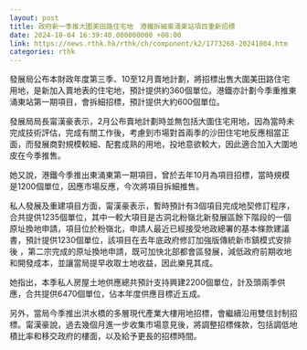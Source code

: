 ```yaml
---
layout: post
title: 政府新一季推大圍美田路住宅地　港鐵拆細東涌東站項目重新招標
date: 2024-10-04 16:39:40.000000000 +08:00
link: https://news.rthk.hk/rthk/ch/component/k2/1773268-20241004.htm
categories: rthk
---
```


發展局公布本財政年度第三季、10至12月賣地計劃，將招標出售大圍美田路住宅用地，是新加入賣地表的住宅地，預計提供約360個單位。港鐵亦計劃今季重推東涌東站第一期項目，會拆細招標，預計提供大約600個單位。

發展局局長甯漢豪表示，2月公布賣地計劃時並無包括大圍住宅用地，因為當時未完成技術評估，完成有關工作後，考慮到市場對首兩季的沙田住宅地反應相當正面，而發展商對規模較細、配套成熟的用地，投地意欲較大，因此適合加入大圍地皮在今季推售。

她又說，港鐵今季推出東涌東第一期項目，曾於去年10月為項目招標，當時規模是1200個單位，因應市場反應，今次將項目拆細推售。

私人發展及重建項目方面，甯漢豪表示，暫時預計有3個項目完成地契修訂程序，合共提供1235個單位，其中一較大項目是古洞北粉嶺北新發展區餘下階段的一個原址換地申請，項目位於粉嶺北，申請人最近已經接受地政總署的基本條款建議書，預計提供1230個單位，該項目在去年底政府修訂加強版傳統新市鎮模式安排後 ，第二宗完成的原址換地申請，既可加快北部都會區發展，減低政府前期收地和開發成本，並讓當局提早收取土地收益，因此樂見其成。

她指出，本季私人房屋土地供應總共預計支持興建2200個單位，計及頭兩季供應，合共提供6470個單位，佔本年度供應目標近五成。

另外，當局今季推出洪水橋的多層現代產業大樓用地招標，會繼續沿用雙信封制招標。甯漢豪說，過去幾個月進一步收集市場意見後，將調整招標條款，包括調低地積比率和移交政府的樓面，以及給予更長的招標時間。
